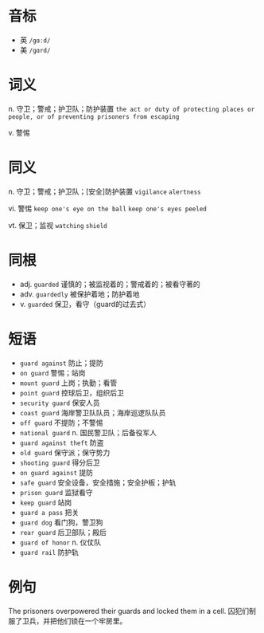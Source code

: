 # 音标

- 英 `/gɑːd/`
- 美 `/ɡɑrd/`

# 词义

n. 守卫；警戒；护卫队；防护装置
`the act or duty of protecting places or people, or of preventing prisoners from escaping`

v. 警惕


# 同义

n. 守卫；警戒；护卫队；[安全]防护装置
`vigilance` `alertness`

vi. 警惕
`keep one's eye on the ball` `keep one's eyes peeled`

vt. 保卫；监视
`watching` `shield`

# 同根

- adj. `guarded` 谨慎的；被监视着的；警戒着的；被看守著的
- adv. `guardedly` 被保护着地；防护着地
- v. `guarded` 保卫，看守（guard的过去式）

# 短语

- `guard against` 防止；提防
- `on guard` 警惕；站岗
- `mount guard` 上岗；执勤；看管
- `point guard` 控球后卫，组织后卫
- `security guard` 保安人员
- `coast guard` 海岸警卫队队员；海岸巡逻队队员
- `off guard` 不提防；不警惕
- `national guard` n. 国民警卫队；后备役军人
- `guard against theft` 防盗
- `old guard` 保守派；保守势力
- `shooting guard` 得分后卫
- `on guard against` 提防
- `safe guard` 安全设备，安全措施；安全护板；护轨
- `prison guard` 监狱看守
- `keep guard` 站岗
- `guard a pass` 把关
- `guard dog` 看门狗，警卫狗
- `rear guard` 后卫部队；殿后
- `guard of honor` n. 仪仗队
- `guard rail` 防护轨

# 例句

The prisoners overpowered their guards and locked them in a cell.
囚犯们制服了卫兵，并把他们锁在一个牢房里。


